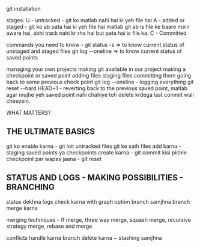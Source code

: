 git installation

stages:
U - untracked - git ko matlab nahi hai ki yeh file hai
A - added or staged - git ko ab pata hai ki yeh file hai matlab git ab is file ke baare mein aware hai, abhi track nahi kr rha hai but pata hai is file ka.
C - Committed

commands you need to know - 
git status -s => to know current status of unstaged and staged files
git log --oneline => to know current status of saved points

managing your own projects
making git available in our project
making a checkpoint or saved point
     adding files
     staging files
     committing them
going back to some previous check point
     git log --oneline - logging everything
     git reset --hard HEAD~1 - reverting back to the previous saved point, matlab agar mujhe yeh saved point nahi chahiye toh delete krdega last commit wali cheezein.

WHAT MATTERS?

THE ULTIMATE BASICS
-------------------

git ko enable karna - git init
untracked files
git ke sath files add karna - staging
saved points ya checkpoints create karna - git commit
kisi pichle checkpoint par wapas jaana - git reset

STATUS AND LOGS - MAKING POSSIBILITIES - BRANCHING
--------------------------------------------------

status dekhna
logs check karna with graph option
branch samjhna
branch merge karna

merging techniques - ff merge, three way merge, squash merge, recursive strategy merge, rebase and merge

conflicts handle karna
branch delete karna
~ stashing samjhna




